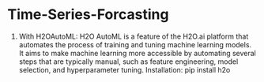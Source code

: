 # Time-Series-Forcasting

1. With H2OAutoML:
   H2O AutoML is a feature of the H2O.ai platform that automates the process of training and tuning machine learning models.
   It aims to make machine learning more accessible by automating several steps that are typically manual, such as feature engineering, model selection, and hyperparameter tuning.
   Installation: pip install h2o
